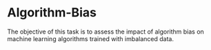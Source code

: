 # Algorithm-Bias
The objective of this task is to assess the impact of algorithm bias on machine learning algorithms trained with imbalanced data.
